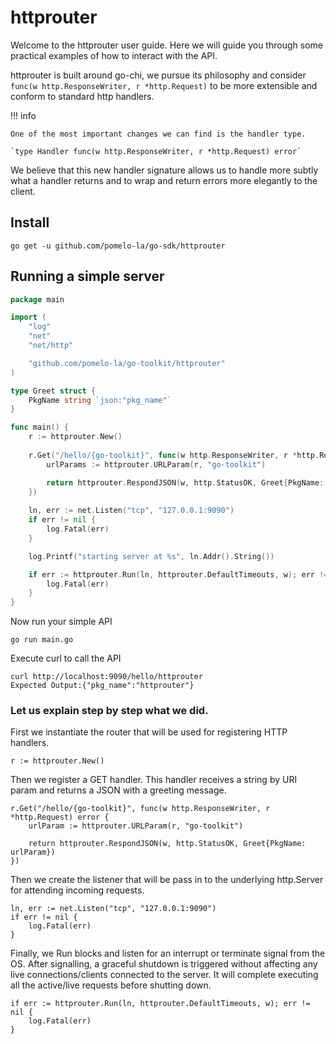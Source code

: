 # httprouter

Welcome to the httprouter user guide. Here we will guide you through 
some practical examples of how to interact with the API.

httprouter is built around go-chi, we pursue its philosophy and 
consider `func(w http.ResponseWriter, r *http.Request)` to be 
more extensible and conform to standard http handlers.

!!! info

    One of the most important changes we can find is the handler type.

    `type Handler func(w http.ResponseWriter, r *http.Request) error`

We believe that this new handler signature allows us to handle more 
subtly what a handler returns and to wrap and return errors 
more elegantly to the client.

## Install

    go get -u github.com/pomelo-la/go-sdk/httprouter

## Running a simple server

```go
package main

import (
	"log"
	"net"
	"net/http"

	"github.com/pomelo-la/go-toolkit/httprouter"
)

type Greet struct {
	PkgName string `json:"pkg_name"`
}

func main() {
	r := httprouter.New()
	
	r.Get("/hello/{go-toolkit}", func(w http.ResponseWriter, r *http.Request) error {
		urlParams := httprouter.URLParam(r, "go-toolkit")

		return httprouter.RespondJSON(w, http.StatusOK, Greet{PkgName: urlParams})
	})
	
	ln, err := net.Listen("tcp", "127.0.0.1:9090")
	if err != nil {
		log.Fatal(err)
	}

	log.Printf("starting server at %s", ln.Addr().String())

	if err := httprouter.Run(ln, httprouter.DefaultTimeouts, w); err != nil {
		log.Fatal(err)
	}
}
```
Now run your simple API

    go run main.go

Execute curl to call the API

	curl http://localhost:9090/hello/httprouter
	Expected Output:{"pkg_name":"httprouter"}

### Let us explain step by step what we did.
First we instantiate the router that will be used for registering 
HTTP handlers.

    r := httprouter.New()

Then we register a GET handler. This handler receives a string by 
URI param and returns a JSON with a greeting message.

    r.Get("/hello/{go-toolkit}", func(w http.ResponseWriter, r *http.Request) error {
		urlParam := httprouter.URLParam(r, "go-toolkit")

		return httprouter.RespondJSON(w, http.StatusOK, Greet{PkgName: urlParam})
	})

Then we create the listener that will be pass in to the underlying 
http.Server for attending incoming requests.

    ln, err := net.Listen("tcp", "127.0.0.1:9090")
	if err != nil {
		log.Fatal(err)
	}

Finally, we Run blocks and listen for an interrupt or terminate signal from the OS.
After signalling, a graceful shutdown is triggered without affecting any 
live connections/clients connected to the server. 
It will complete executing all the active/live requests before shutting down.

    if err := httprouter.Run(ln, httprouter.DefaultTimeouts, w); err != nil {
		log.Fatal(err)
	}
